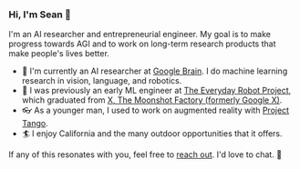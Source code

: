 ### Hi, I'm Sean 👋

I'm an AI researcher and entrepreneurial engineer. My goal is to make progress towards AGI and to work on long-term research products that make people's lives better.

- 🧠 I'm currently an AI researcher at [Google Brain](https://research.google/teams/brain/). I do machine learning research in vision, language, and robotics.
- 🤖 I was previously an early ML engineer at [The Everyday Robot Project](https://x.company/projects/everyday-robots/), which graduated from [X, The Moonshot Factory (formerly Google X)](https://x.company/).
- 👓 As a younger man, I used to work on augmented reality with [Project Tango](https://en.wikipedia.org/wiki/Tango_(platform)).
- 🏄 I enjoy California and the many outdoor opportunities that it offers.

If any of this resonates with you, feel free to [reach out](mailto:sean@kirmani.ai). I'd love to chat. 🙂
